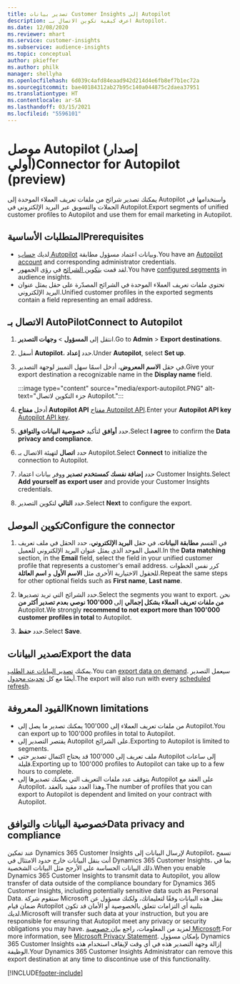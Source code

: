 ```yaml
---
title: تصدير بيانات Customer Insights إلى Autopilot
description: اعرف كيفية تكوين الاتصال بـ Autopilot.
ms.date: 12/08/2020
ms.reviewer: mhart
ms.service: customer-insights
ms.subservice: audience-insights
ms.topic: conceptual
author: pkieffer
ms.author: philk
manager: shellyha
ms.openlocfilehash: 6d039c4afd84eaad942d214d4e6fb8ef7b1ec72a
ms.sourcegitcommit: bae40184312ab27b95c140a044875c2daea37951
ms.translationtype: HT
ms.contentlocale: ar-SA
ms.lasthandoff: 03/15/2021
ms.locfileid: "5596101"
---
```

# <a name="connector-for-autopilot-preview"></a><span data-ttu-id="f1749-103">موصل Autopilot (إصدار أولي)</span><span class="sxs-lookup"><span data-stu-id="f1749-103">Connector for Autopilot (preview)</span></span>

<span data-ttu-id="f1749-104">يمكنك تصدير شرائح من ملفات تعريف العملاء الموحدة‬ إلى Autopilot واستخدامها في الحملات والتسويق عبر البريد الإلكتروني في Autopilot.</span><span class="sxs-lookup"><span data-stu-id="f1749-104">Export segments of unified customer profiles to Autopilot and use them for email marketing in Autopilot.</span></span> 

## <a name="prerequisites"></a><span data-ttu-id="f1749-105">المتطلبات الأساسية</span><span class="sxs-lookup"><span data-stu-id="f1749-105">Prerequisites</span></span>

-   <span data-ttu-id="f1749-106">لديك [حساب Autopilot](https://www.autopilothq.com/) وبيانات اعتماد مسؤول مطابقة.</span><span class="sxs-lookup"><span data-stu-id="f1749-106">You have an [Autopilot account](https://www.autopilothq.com/) and corresponding administrator credentials.</span></span>
-   <span data-ttu-id="f1749-107">لقد قمت [بتكوين الشرائح](segments.md) في رؤى الجمهور.</span><span class="sxs-lookup"><span data-stu-id="f1749-107">You have [configured segments](segments.md) in audience insights.</span></span>
-   <span data-ttu-id="f1749-108">تحتوي ملفات تعريف العملاء الموحدة في الشرائح المصدّرة على حقل يمثل عنوان البريد الإلكتروني.</span><span class="sxs-lookup"><span data-stu-id="f1749-108">Unified customer profiles in the exported segments contain a field representing an email address.</span></span>

## <a name="connect-to-autopilot"></a><span data-ttu-id="f1749-109">الاتصال بـ AutoPilot</span><span class="sxs-lookup"><span data-stu-id="f1749-109">Connect to Autopilot</span></span>

1. <span data-ttu-id="f1749-110">انتقل إلى **المسؤول** > **وجهات التصدير**.</span><span class="sxs-lookup"><span data-stu-id="f1749-110">Go to **Admin** > **Export destinations**.</span></span>

1. <span data-ttu-id="f1749-111">أسفل **Autopilot**، حدد **إعداد**.</span><span class="sxs-lookup"><span data-stu-id="f1749-111">Under **Autopilot**, select **Set up**.</span></span>

1. <span data-ttu-id="f1749-112">في حقل **الاسم المعروض**، أدخل اسمًا سهل التمييز لوجهة التصدير.</span><span class="sxs-lookup"><span data-stu-id="f1749-112">Give your export destination a recognizable name in the **Display name** field.</span></span>

   :::image type="content" source="media/export-autopilot.PNG" alt-text="جزء التكوين لاتصال Autopilot.":::

1. <span data-ttu-id="f1749-114">أدخل **مفتاح Autopilot API** [مفتاح Autopilot API](https://autopilot.docs.apiary.io/#).</span><span class="sxs-lookup"><span data-stu-id="f1749-114">Enter your **Autopilot API key** [Autopilot API key](https://autopilot.docs.apiary.io/#).</span></span>

1. <span data-ttu-id="f1749-115">حدد **أوافق** لتأكيد **خصوصية البيانات والتوافق‬**.</span><span class="sxs-lookup"><span data-stu-id="f1749-115">Select **I agree** to confirm the **Data privacy and compliance**.</span></span>

1. <span data-ttu-id="f1749-116">حدد **اتصال** لتهيئة الاتصال بـ Autopilot.</span><span class="sxs-lookup"><span data-stu-id="f1749-116">Select **Connect** to initialize the connection to Autopilot.</span></span>

1. <span data-ttu-id="f1749-117">حدد **إضافة نفسك كمستخدم تصدير** ووفر بيانات اعتماد Customer Insights.</span><span class="sxs-lookup"><span data-stu-id="f1749-117">Select **Add yourself as export user** and provide your Customer Insights credentials.</span></span>

1. <span data-ttu-id="f1749-118">حدد **التالي** لتكوين التصدير.</span><span class="sxs-lookup"><span data-stu-id="f1749-118">Select **Next** to configure the export.</span></span>

## <a name="configure-the-connector"></a><span data-ttu-id="f1749-119">تكوين الموصل</span><span class="sxs-lookup"><span data-stu-id="f1749-119">Configure the connector</span></span>

1. <span data-ttu-id="f1749-120">في القسم **مطابقة البيانات**، في حقل **البريد الإلكتروني**، حدد الحقل في ملف تعريف العميل الموحد الذي يمثل عنوان البريد الإلكتروني للعميل.</span><span class="sxs-lookup"><span data-stu-id="f1749-120">In the **Data matching** section, in the **Email** field, select the field in your unified customer profile that represents a customer's email address.</span></span> <span data-ttu-id="f1749-121">كرر نفس الخطوات للحقول الاختيارية الأخرى مثل **الاسم الأول** و **اسم العائلة**.</span><span class="sxs-lookup"><span data-stu-id="f1749-121">Repeat the same steps for other optional fields such as **First name**, **Last name**.</span></span>

1. <span data-ttu-id="f1749-122">حدد الشرائح التي تريد تصديرها.</span><span class="sxs-lookup"><span data-stu-id="f1749-122">Select the segments you want to export.</span></span> <span data-ttu-id="f1749-123">نحن **نوصي بعدم تصدير أكثر من ‎100'000 من ملفات تعريف العملاء بشكل إجمالي** إلى Autopilot.</span><span class="sxs-lookup"><span data-stu-id="f1749-123">We strongly **recommend to not export more than 100'000 customer profiles in total** to Autopilot.</span></span> 

1. <span data-ttu-id="f1749-124">حدد **حفظ**.</span><span class="sxs-lookup"><span data-stu-id="f1749-124">Select **Save**.</span></span>

## <a name="export-the-data"></a><span data-ttu-id="f1749-125">تصدير البيانات</span><span class="sxs-lookup"><span data-stu-id="f1749-125">Export the data</span></span>

<span data-ttu-id="f1749-126">يمكنك [تصدير البيانات عند الطلب](export-destinations.md).</span><span class="sxs-lookup"><span data-stu-id="f1749-126">You can [export data on demand](export-destinations.md).</span></span> <span data-ttu-id="f1749-127">سيعمل التصدير أيضًا مع كل [تحديث مجدول](system.md#schedule-tab).</span><span class="sxs-lookup"><span data-stu-id="f1749-127">The export will also run with every [scheduled refresh](system.md#schedule-tab).</span></span>

## <a name="known-limitations"></a><span data-ttu-id="f1749-128">القيود المعروفة</span><span class="sxs-lookup"><span data-stu-id="f1749-128">Known limitations</span></span>

- <span data-ttu-id="f1749-129">يمكنك تصدير ما يصل إلى ‎100'000 من ملفات تعريف العملاء إلى Autopilot.</span><span class="sxs-lookup"><span data-stu-id="f1749-129">You can export up to 100'000 profiles in total to Autopilot.</span></span>
- <span data-ttu-id="f1749-130">يقتصر التصدير إلى Autopilot على الشرائح.</span><span class="sxs-lookup"><span data-stu-id="f1749-130">Exporting to Autopilot is limited to segments.</span></span>
- <span data-ttu-id="f1749-131">قد يحتاج اكتمال تصدير حتى ‎100'000 ملف تعريف إلى Autopilot إلى ساعات قليلة.</span><span class="sxs-lookup"><span data-stu-id="f1749-131">Exporting up to 100'000 profiles to Autopilot can take up to a few hours to complete.</span></span> 
- <span data-ttu-id="f1749-132">يتوقف عدد ملفات التعريف التي يمكنك تصديرها إلى Autopilot على العقد مع Autopilot، وهذا العدد مقيد بالعقد.</span><span class="sxs-lookup"><span data-stu-id="f1749-132">The number of profiles that you can export to Autopilot is dependent and limited on your contract with Autopilot.</span></span>

## <a name="data-privacy-and-compliance"></a><span data-ttu-id="f1749-133">خصوصية البيانات والتوافق</span><span class="sxs-lookup"><span data-stu-id="f1749-133">Data privacy and compliance</span></span>

<span data-ttu-id="f1749-134">عند تمكين Dynamics 365 Customer Insights لإرسال البيانات إلى Autopilot، تسمح أنت بنقل البيانات خارج حدود الامتثال في Dynamics 365 Customer Insights، بما في ذلك البيانات الحساسة على الأرجح مثل البيانات الشخصية.</span><span class="sxs-lookup"><span data-stu-id="f1749-134">When you enable Dynamics 365 Customer Insights to transmit data to Autopilot, you allow transfer of data outside of the compliance boundary for Dynamics 365 Customer Insights, including potentially sensitive data such as Personal Data.</span></span> <span data-ttu-id="f1749-135">ستقوم شركة Microsoft بنقل هذه البيانات وفقًا لتعليماتك، ولكنك مسؤول عن ضمان قيام Autopilot بتلبية أي التزامات تتعلق بالخصوصية أو الأمان قد تكون لديك.</span><span class="sxs-lookup"><span data-stu-id="f1749-135">Microsoft will transfer such data at your instruction, but you are responsible for ensuring that Autopilot meet any privacy or security obligations you may have.</span></span> <span data-ttu-id="f1749-136">لمزيد من المعلومات، راجع [بيان خصوصية Microsoft](https://go.microsoft.com/fwlink/?linkid=396732).</span><span class="sxs-lookup"><span data-stu-id="f1749-136">For more information, see [Microsoft Privacy Statement](https://go.microsoft.com/fwlink/?linkid=396732).</span></span>
<span data-ttu-id="f1749-137">بإمكان مسؤول Dynamics 365 Customer Insights إزالة وجهة التصدير هذه في أي وقت لإيقاف استخدام هذه الوظيفة.</span><span class="sxs-lookup"><span data-stu-id="f1749-137">Your Dynamics 365 Customer Insights Administrator can remove this export destination at any time to discontinue use of this functionality.</span></span>


[!INCLUDE[footer-include](../includes/footer-banner.md)]